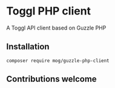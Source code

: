 Toggl PHP client
================

A Toggl API client based on Guzzle PHP

## Installation

    composer require mog/guzzle-php-client

## Contributions welcome
